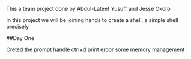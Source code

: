 This a team project done by Abdul-Lateef Yusuff and Jesse Okoro

In this project we will be joining hands to create a shell, a simple shell precisely

##Day One

Creted the prompt
handle ctrl+d
print eroor
some memory management


